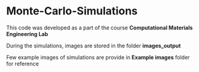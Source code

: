 # Monte-Carlo-Simulations
This code was developed as a part of the course **Computational Materials Engineering Lab**

During the simulations, images are stored in the folder **images_output**

Few example images of simulations are provide in **Example images** folder for reference
